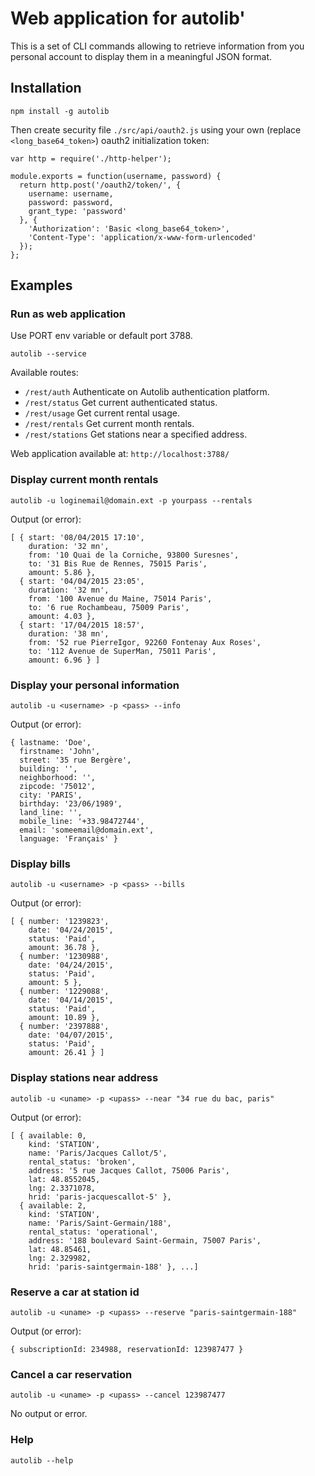 # Web application for autolib'

This is a set of CLI commands allowing to retrieve information from you personal account to display them in a meaningful JSON format.

## Installation

```
npm install -g autolib
```

Then create security file `./src/api/oauth2.js` using your own (replace `<long_base64_token>`) oauth2 initialization token:

```
var http = require('./http-helper');

module.exports = function(username, password) {
  return http.post('/oauth2/token/', {
    username: username,
    password: password,
    grant_type: 'password'
  }, {
    'Authorization': 'Basic <long_base64_token>',
    'Content-Type': 'application/x-www-form-urlencoded'
  });
};
```

## Examples

### Run as web application

Use PORT env variable or default port 3788.

```
autolib --service
```

Available routes:
- `/rest/auth` Authenticate on Autolib authentication platform.
- `/rest/status` Get current authenticated status.
- `/rest/usage` Get current rental usage.
- `/rest/rentals` Get current month rentals.
- `/rest/stations` Get stations near a specified address.

Web application available at: `http://localhost:3788/`

### Display current month rentals

```
autolib -u loginemail@domain.ext -p yourpass --rentals
```

Output (or error):

```
[ { start: '08/04/2015 17:10',
    duration: '32 mn',
    from: '10 Quai de la Corniche, 93800 Suresnes',
    to: '31 Bis Rue de Rennes, 75015 Paris',
    amount: 5.86 },
  { start: '04/04/2015 23:05',
    duration: '32 mn',
    from: '100 Avenue du Maine, 75014 Paris',
    to: '6 rue Rochambeau, 75009 Paris',
    amount: 4.03 },
  { start: '17/04/2015 18:57',
    duration: '38 mn',
    from: '52 rue PierreIgor, 92260 Fontenay Aux Roses',
    to: '112 Avenue de SuperMan, 75011 Paris',
    amount: 6.96 } ]
```

### Display your personal information

```
autolib -u <username> -p <pass> --info
```

Output (or error):

```
{ lastname: 'Doe',
  firstname: 'John',
  street: '35 rue Bergère',
  building: '',
  neighborhood: '',
  zipcode: '75012',
  city: 'PARIS',
  birthday: '23/06/1989',
  land_line: '',
  mobile_line: '+33.98472744',
  email: 'someemail@domain.ext',
  language: 'Français' }
```

### Display bills

```
autolib -u <username> -p <pass> --bills
```

Output (or error):

```
[ { number: '1239823',
    date: '04/24/2015',
    status: 'Paid',
    amount: 36.78 },
  { number: '1230988',
    date: '04/24/2015',
    status: 'Paid',
    amount: 5 },
  { number: '1229088',
    date: '04/14/2015',
    status: 'Paid',
    amount: 10.89 },
  { number: '2397888',
    date: '04/07/2015',
    status: 'Paid',
    amount: 26.41 } ]
```

### Display stations near address

```
autolib -u <uname> -p <upass> --near "34 rue du bac, paris"
```

Output (or error):

```
[ { available: 0,
    kind: 'STATION',
    name: 'Paris/Jacques Callot/5',
    rental_status: 'broken',
    address: '5 rue Jacques Callot, 75006 Paris',
    lat: 48.8552045,
    lng: 2.3371078,
    hrid: 'paris-jacquescallot-5' },
  { available: 2,
    kind: 'STATION',
    name: 'Paris/Saint-Germain/188',
    rental_status: 'operational',
    address: '188 boulevard Saint-Germain, 75007 Paris',
    lat: 48.85461,
    lng: 2.329982,
    hrid: 'paris-saintgermain-188' }, ...]

```

### Reserve a car at station id

```
autolib -u <uname> -p <upass> --reserve "paris-saintgermain-188"
```

Output (or error):

```
{ subscriptionId: 234988, reservationId: 123987477 }
```

### Cancel a car reservation

```
autolib -u <uname> -p <upass> --cancel 123987477
```

No output or error.


### Help

```
autolib --help
```
